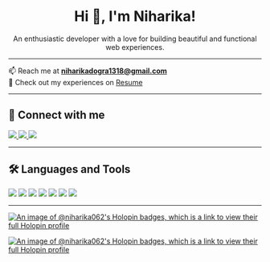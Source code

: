 <h1 align="center">Hi 👋, I'm Niharika!</h1>
<p align="center">
An enthusiastic developer with a love for building beautiful and functional web experiences.
</p>

---

📫 Reach me at **[niharikadogra1318@gmail.com](mailto:niharikadogra1318@gmail.com)**  
📄 Check out my experiences on [Resume](https://github.com/Niharika062/Niharika062/blob/main/niharika_resume1.pdf)

---

## 🔗 Connect with me

<p align="left">
  <a href="https://www.linkedin.com/in/niharika-d-38138824a/" target="_blank">
    <img src="https://img.shields.io/badge/-LinkedIn-blue?logo=linkedin&style=flat" />
  </a>
  <a href="https://www.instagram.com/niharikaa_1303/" target="_blank">
    <img src="https://img.shields.io/badge/-Instagram-E4405F?logo=instagram&logoColor=white&style=flat" />
  </a>
  <a href="https://leetcode.com/u/Niharikaa13/" target="_blank">
    <img src="https://img.shields.io/badge/-LeetCode-FFA116?logo=leetcode&logoColor=white&style=flat" />
  </a>
</p>

---

## 🛠️ Languages and Tools

<p>
  <img src="https://img.shields.io/badge/C-blue?logo=c&logoColor=white" />
  <img src="https://img.shields.io/badge/C++-00599C?logo=c%2B%2B&logoColor=white" />
  <img src="https://img.shields.io/badge/HTML5-E34F26?logo=html5&logoColor=white" />
  <img src="https://img.shields.io/badge/CSS3-1572B6?logo=css3&logoColor=white" />
  <img src="https://img.shields.io/badge/JavaScript-F7DF1E?logo=javascript&logoColor=black" />
  <img src="https://img.shields.io/badge/Python-3776AB?logo=python&logoColor=white" />
  <img src="https://img.shields.io/badge/FastAPI-009688?logo=fastapi&logoColor=white" />
</p>

---
[![An image of @niharika062's Holopin badges, which is a link to view their full Holopin profile](https://holopin.me/niharika062)](https://holopin.io/@niharika062)

[![An image of @niharika062's Holopin badges, which is a link to view their full Holopin profile](https://holopin.me/niharika062)](https://holopin.io/@niharika062)


 

<!--
**Niharika062/Niharika062** is a ✨ _special_ ✨ repository because its `README.md` (this file) appears on your GitHub profile.

Here are some ideas to get you started:

- 🔭 I’m currently working on ...
- 🌱 I’m currently learning ...
- 👯 I’m looking to collaborate on ...
- 🤔 I’m looking for help with ...
- 💬 Ask me about ...
- 📫 How to reach me: ...
- 😄 Pronouns: ...
- ⚡ Fun fact: ...
-->
